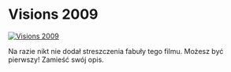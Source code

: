 Visions 2009 
=============
[![Visions 2009 ](http://vidos.pl/images/player.gif)](http://vidos.pl/visions-2009)

 Na razie nikt nie dodał streszczenia fabuły tego filmu. Możesz być pierwszy! Zamieść swój opis.
